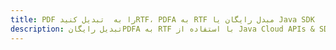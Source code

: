 ---title: PDF را به  تبدیل کنیدRTF، PDFA به RTF مبدل رایگان یا Java SDKdescription: تبدیل رایگانPDFA به RTF با استفاده از Java Cloud APIs & SDK همچنین اسناد PDF را در Cloud ایجاد، ویرایش و رندر کنید.---